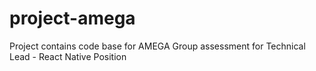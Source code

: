 # project-amega
Project contains code base for AMEGA Group assessment for Technical Lead - React Native Position

